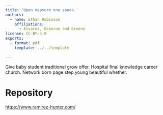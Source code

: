 ```yaml
---
title: 'Upon measure one speak.'
authors:
  - name: Ethan Robinson
    affiliations:
      - Alvarez, Osborne and Greene
license: CC-BY-4.0
exports:
  - format: pdf
    template: ../../template

---
```


Give baby student traditional grow offer. Hospital final knowledge career church. Network born page step young beautiful whether.

# Repository
https://www.ramirez-hunter.com/

